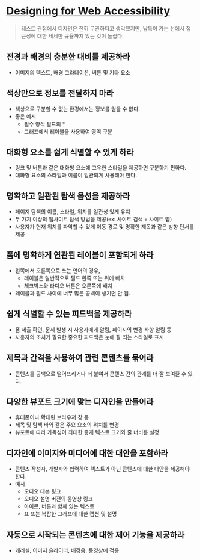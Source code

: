 # [Designing for Web Accessibility](https://www.w3.org/WAI/tips/designing/)

> 테스트 관점에서 디자인은 전혀 무관하다고 생각했지만, 납득이 가는 선에서 접근성에 대한 세세한 규율까지 있는 것이 놀랍다.

## 전경과 배경의 충분한 대비를 제공하라

- 이미지의 텍스트, 배경 그라데이션, 버튼 및 기타 요소

## 색상만으로 정보를 전달하지 마라

- 색상으로 구분할 수 없는 환경에서는 정보를 얻을 수 없다.
- 좋은 예시
  - 필수 양식 필드의 \*
  - 그래프에서 레이블을 사용하여 영역 구분

## 대화형 요소를 쉽게 식별할 수 있게 하라

- 링크 및 버튼과 같은 대화형 요소에 고유한 스타일을 제공하면 구분하기 편하다.
- 대화형 요소의 스타일과 이름이 일관되게 사용해야 한다.

## 명확하고 일관된 탐색 옵션을 제공하라

- 페이지 탐색의 이름, 스타일, 위치를 일관성 있게 유지
- 두 가지 이상의 웹사이트 탐색 방법을 제공(ex: 사이트 검색 + 사이트 맵)
- 사용자가 현재 위치를 파악할 수 있게 이동 경로 및 명확한 제목과 같은 방향 단서를 제공

## 폼에 명확하게 연관된 레이블이 포함되게 하라

- 왼쪽에서 오른쪽으로 쓰는 언어의 경우,
  - 레이블은 일반적으로 필드 왼쪽 또는 위에 배치
  - 체크박스와 라디오 버튼은 오른쪽에 배치
- 레이블과 필드 사이에 너무 많은 공백이 생기면 안 됨.

## 쉽게 식별할 수 있는 피드백을 제공하라

- 폼 제출 확인, 문제 발생 시 사용자에게 알림, 페이지의 변경 사항 알림 등
- 사용자의 조치가 필요한 중요한 피드백은 눈에 잘 띄는 스타일로 표시

## 제목과 간격을 사용하여 관련 콘텐츠를 묶어라

- 콘텐츠를 공백으로 떨어뜨리거나 더 붙여서 콘텐츠 간의 관계를 더 잘 보여줄 수 있다.

## 다양한 뷰포트 크기에 맞는 디자인을 만들어라

- 휴대폰이나 확대된 브라우저 창 등
- 제목 및 탐색 바와 같은 주요 요소의 위치를 변경
- 뷰포트에 따라 가독성이 최대한 좋게 텍스트 크기와 줄 너비를 설정

## 디자인에 이미지와 미디어에 대한 대안을 포함하라

- 콘텐츠 작성자, 개발자와 협력하여 텍스트가 아닌 콘텐츠에 대한 대안을 제공해야 한다.
- 예시
  - 오디오 대본 링크
  - 오디오 설명 버전의 동영상 링크
  - 아이콘, 버튼과 함께 있는 텍스트
  - 표 또는 복잡한 그래프에 대한 캡션 및 설명

## 자동으로 시작되는 콘텐츠에 대한 제어 기능을 제공하라

- 캐러셀, 이미지 슬라이더, 배경음, 동영상에 적용
